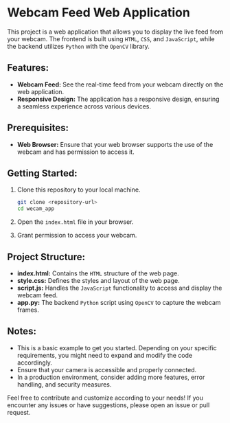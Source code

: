 # Webcam Feed Web Application

This project is a web application that allows you to display the live feed from your webcam. The frontend is built using `HTML`, `CSS`, and `JavaScript`, while the backend utilizes `Python` with the `OpenCV` library.

## Features:

- **Webcam Feed:** See the real-time feed from your webcam directly on the web application.
- **Responsive Design:** The application has a responsive design, ensuring a seamless experience across various devices.

## Prerequisites:

- **Web Browser:** Ensure that your web browser supports the use of the webcam and has permission to access it.

## Getting Started:

1. Clone this repository to your local machine.

    ```bash
    git clone <repository-url>
    cd wecam_app
    ```

2. Open the `index.html` file in your browser.

3. Grant permission to access your webcam.

## Project Structure:

- **index.html:** Contains the `HTML` structure of the web page.
- **style.css:** Defines the styles and layout of the web page.
- **script.js:** Handles the `JavaScript` functionality to access and display the webcam feed.
- **app.py:** The backend `Python` script using `OpenCV` to capture the webcam frames.

## Notes:

- This is a basic example to get you started. Depending on your specific requirements, you might need to expand and modify the code accordingly.
- Ensure that your camera is accessible and properly connected.
- In a production environment, consider adding more features, error handling, and security measures.

Feel free to contribute and customize according to your needs! If you encounter any issues or have suggestions, please open an issue or pull request.
